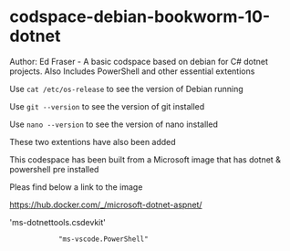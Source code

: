 # codspace-debian-bookworm-10-dotnet
Author: Ed Fraser - A basic codspace based on debian for C# dotnet projects. Also Includes PowerShell and other essential extentions



Use ` cat /etc/os-release ` to see the version of Debian running

Use ` git --version ` to see the version of git installed

Use ` nano --version ` to see the version of nano installed

These two extentions have also been added

This codespace has been built from a Microsoft image that has dotnet & powershell pre installed

Pleas find below a link to the image

https://hub.docker.com/_/microsoft-dotnet-aspnet/


'ms-dotnettools.csdevkit'



				"ms-vscode.PowerShell"
